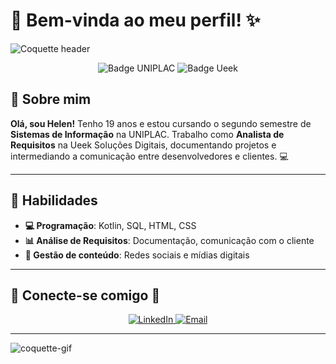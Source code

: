 # 🌸 Bem-vinda ao meu perfil! ✨

![Coquette header](https://i.pinimg.com/originals/9d/85/22/9d85224ba3db353928ebc94d2fb6c413.gif)

<p align="center">
  <img src="https://img.shields.io/badge/Sistemas%20de%20Informação-UNIPLAC-ff66b2?style=for-the-badge" alt="Badge UNIPLAC"/>
  <img src="https://img.shields.io/badge/Analista%20de%20Requisitos-Ueek%20Soluções%20Digitais-ff99cc?style=for-the-badge" alt="Badge Ueek"/>
</p>

## 🌷 Sobre mim
**Olá, sou Helen!** Tenho 19 anos e estou cursando o segundo semestre de **Sistemas de Informação** na UNIPLAC. Trabalho como **Analista de Requisitos** na Ueek Soluções Digitais, documentando projetos e intermediando a comunicação entre desenvolvedores e clientes. 💻

---

## 💖 Habilidades
- **💻 Programação**: Kotlin, SQL, HTML, CSS
- **📊 Análise de Requisitos**: Documentação, comunicação com o cliente
- **📱 Gestão de conteúdo**: Redes sociais e mídias digitais

---

## 🌸 Conecte-se comigo 🌸

<p align="center">
  <a href="https://www.linkedin.com/in/seu-perfil-linkedin" target="_blank">
    <img src="https://img.shields.io/badge/LinkedIn-ff66b2?style=for-the-badge&logo=linkedin&logoColor=white" alt="LinkedIn"/>
  </a>
  <a href="mailto:seu-email@dominio.com">
    <img src="https://img.shields.io/badge/Email-ff99cc?style=for-the-badge&logo=gmail&logoColor=white" alt="Email"/>
  </a>
</p>

---

![coquette-gif](https://media.giphy.com/media/26u43B2rhn5XhSZyU/giphy.gif)
